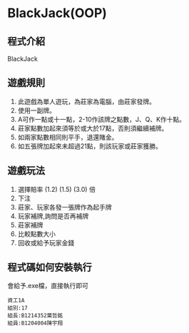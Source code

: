 # BlackJack(OOP)
## 程式介紹
BlackJack

## 遊戲規則
1. 此遊戲為單人遊玩，為莊家為電腦，由莊家發牌。
2. 使用一副牌。
3. A可作一點或十一點，2-10作該牌之點數，J、Q、K作十點。
4. 莊家點數加起來須等於或大於17點，否則須繼續補牌。
5. 如兩家點數相同則平手，退還賭金。
6. 如五張牌加起來未超過21點，則該玩家或莊家獲勝。

## 遊戲玩法
1. 選擇賠率 (1.2) (1.5) (3.0) 倍
2. 下注
3. 莊家、玩家各發一張牌作為起手牌
4. 玩家補牌,詢問是否再補牌
5. 莊家補牌
6. 比較點數大小
7. 回收或給予玩家金錢

## 程式碼如何安裝執行
會給予.exe檔，直接執行即可
```
資工1A
組別:17
組長:B1214352葉哲銘
組員:B1204004陳宇翔
```